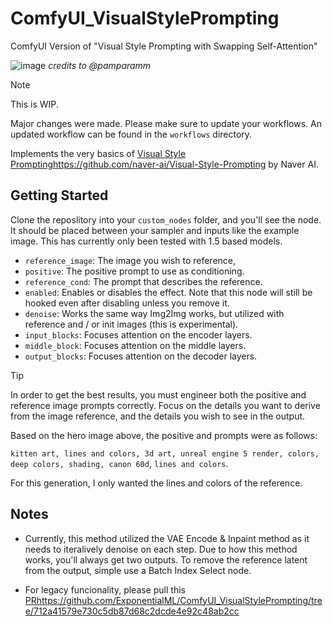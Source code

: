 # ComfyUI_VisualStylePrompting
ComfyUI Version of "Visual Style Prompting with Swapping Self-Attention"

![image](https://github.com/ExponentialML/ComfyUI_VisualStylePrompting/assets/59846140/a4272a7a-5f9a-4e34-a1b7-9cb92cf7ef71)
*credits to @pamparamm*

> [!NOTE]  
> This is WIP.
> 
> Major changes were made. Please make sure to update your workflows. An updated workflow can be found in the `workflows` directory.

Implements the very basics of [Visual Style Prompting](https://github.com/naver-ai/Visual-Style-Prompting)https://github.com/naver-ai/Visual-Style-Prompting by Naver AI.

## Getting Started

Clone the reposlitory into your `custom_nodes` folder, and you'll see the node. It should be placed between your sampler and inputs like the example image.
This has currently only been tested with 1.5 based models.

- `reference_image`: The image you wish to reference,
- `positive`: The positive prompt to use as conditioning.
- `reference_cond`: The prompt that describes the reference.
- `enabled`: Enables or disables the effect. Note that this node will still be hooked even after disabling unless you remove it.
- `denoise`: Works the same way Img2Img works, but utilized with reference and / or init images (this is experimental).
- `input_blocks`: Focuses attention on the encoder layers.
- `middle_block`: Focuses attention on the middle layers.
- `output_blocks`: Focuses attention on the decoder layers.

> [!TIP]  
> In order to get the best results, you must engineer both the positive and reference image prompts correctly. Focus on the details you want to derive from the image reference, and the details you wish to see in the output.
> 
> Based on the hero image above, the positive and prompts were as follows:
>
> `kitten art, lines and colors, 3d art, unreal engine 5 render, colors, deep colors, shading, canon 60d`, `lines and colors`.
> 
> For this generation, I only wanted the lines and colors of the reference.

## Notes

- Currently, this method utilized the VAE Encode & Inpaint method as it needs to iteralively denoise on each step.
Due to how this method works, you'll always get two outputs. To remove the reference latent from the output, simple use a Batch Index Select node.

- For legacy funcionality, please pull this [PR](https://github.com/ExponentialML/ComfyUI_VisualStylePrompting/tree/712a41579e730c5db87d68c2dcde4e92c48ab2cc)https://github.com/ExponentialML/ComfyUI_VisualStylePrompting/tree/712a41579e730c5db87d68c2dcde4e92c48ab2cc 
